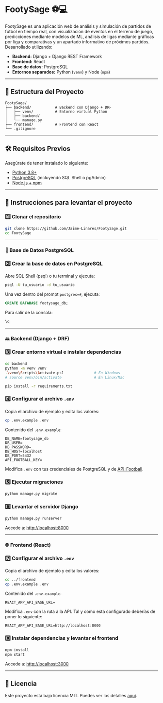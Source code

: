 # FootySage ⚽️💻

FootySage es una aplicación web de análisis y simulación de partidos de fútbol en tiempo real, con visualización de eventos en el terreno de juego, predicciones mediante modelos de ML, análisis de ligas mediante gráficas por liga y comparativas y un apartado informativo de próximos partidos. Desarrollado utilizando: 
- **Backend:** Django + Django REST Framework
- **Frontend:** React
- **Base de datos:** PostgreSQL
- **Entornos separados:** Python (`venv`) y Node (`npm`)

---

## 📁 Estructura del Proyecto

```
FootySage/
├── backend/           # Backend con Django + DRF
│   ├── venv/          # Entorno virtual Python
│   ├── backend/
│   └── manage.py
├── frontend/          # Frontend con React
└── .gitignore
```

---

## 🛠️ Requisitos Previos

Asegúrate de tener instalado lo siguiente:

- [Python 3.8+](https://www.python.org/downloads/)
- [PostgreSQL](https://www.postgresql.org/download/) (incluyendo SQL Shell o pgAdmin)
- [Node.js + npm](https://nodejs.org/)

---

## 🚀 Instrucciones para levantar el proyecto

### 1️⃣ Clonar el repositorio

```bash
git clone https://github.com/Jaime-Linares/FootySage.git
cd FootySage
```

---

### 🐘 Base de Datos PostgreSQL

### 2️⃣ Crear la base de datos en PostgreSQL

Abre SQL Shell (psql) o tu terminal y ejecuta:

```bash
psql -U tu_usuario -d tu_usuario
```

Una vez dentro del prompt `postgres=#`, ejecuta:

```sql
CREATE DATABASE footysage_db;
```

Para salir de la consola:

```sql
\q
```

---

### 🔙 Backend (Django + DRF)

### 3️⃣ Crear entorno virtual e instalar dependencias

```bash
cd backend
python -m venv venv
.\venv\Scripts\Activate.ps1              # En Windows
# source venv/bin/activate               # En Linux/Mac

pip install -r requirements.txt
```

### 4️⃣ Configurar el archivo `.env`

Copia el archivo de ejemplo y edita los valores:

```bash
cp .env.example .env
```

Contenido del `.env.example`:

```env
DB_NAME=footysage_db
DB_USER=
DB_PASSWORD=
DB_HOST=localhost
DB_PORT=5432
API_FOOTBALL_KEY=
```

Modifica `.env` con tus credenciales de PostgreSQL y de [API-Football](https://www.api-football.com/).

### 5️⃣ Ejecutar migraciones

```bash
python manage.py migrate
```

### 6️⃣ Levantar el servidor Django

```bash
python manage.py runserver
```

Accede a: [http://localhost:8000](http://localhost:8000)

---

### 🌐 Frontend (React)

### 7️⃣ Configurar el archivo `.env`

Copia el archivo de ejemplo y edita los valores:

```bash
cd ../frontend
cp .env.example .env
```

Contenido del `.env.example`:

```env
REACT_APP_API_BASE_URL=
```

Modifica `.env` con la ruta a la API. Tal y como esta configurado deberías de poner lo siguiente:

```env
REACT_APP_API_BASE_URL=http://localhost:8000
```

### 8️⃣ Instalar dependencias y levantar el frontend

```bash
npm install
npm start
```

Accede a: [http://localhost:3000](http://localhost:3000)

---

## 📝 Licencia

Este proyecto está bajo licencia MIT. Puedes ver los detalles [aquí](https://github.com/Jaime-Linares/FootySage/blob/main/LICENSE).
